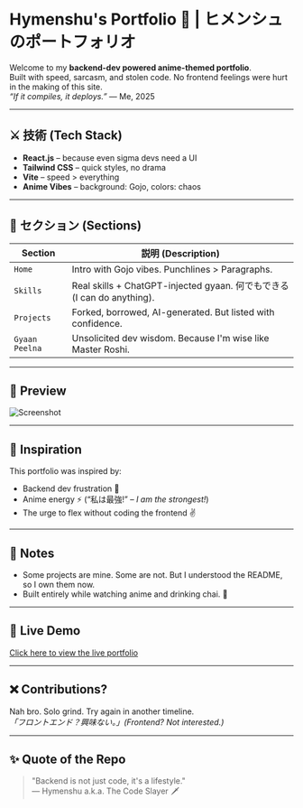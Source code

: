 # Hymenshu's Portfolio 👑 | ヒメンシュのポートフォリオ

Welcome to my **backend-dev powered anime-themed portfolio**.  
Built with speed, sarcasm, and stolen code. No frontend feelings were hurt in the making of this site.  
_“If it compiles, it deploys.”_ — Me, 2025

---

## ⚔️ 技術 (Tech Stack)

- **React.js** – because even sigma devs need a UI
- **Tailwind CSS** – quick styles, no drama
- **Vite** – speed > everything
- **Anime Vibes** – background: Gojo, colors: chaos

---

## 📂 セクション (Sections)

| Section         | 説明 (Description)                                                         |
|-----------------|----------------------------------------------------------------------------|
| `Home`          | Intro with Gojo vibes. Punchlines > Paragraphs.                           |
| `Skills`        | Real skills + ChatGPT-injected gyaan. 何でもできる (I can do anything).    |
| `Projects`      | Forked, borrowed, AI-generated. But listed with confidence.                |
| `Gyaan Peelna`  | Unsolicited dev wisdom. Because I'm wise like Master Roshi.                |

---

## 📸 Preview

![Screenshot](./preview.png)

---

## 🌸 Inspiration

This portfolio was inspired by:
- Backend dev frustration 😤
- Anime energy ⚡ (“私は最強!” – *I am the strongest!*)
- The urge to flex without coding the frontend ✌️

---

## 🧠 Notes

- Some projects are mine. Some are not. But I understood the README, so I own them now.
- Built entirely while watching anime and drinking chai. 🍵

---

## 🔗 Live Demo

[Click here to view the live portfolio](https://your-portfolio-site.com)

---

## ❌ Contributions?

Nah bro. Solo grind. Try again in another timeline.  
_「フロントエンド？興味ない。」(Frontend? Not interested.)_

---

## ✨ Quote of the Repo

> "Backend is not just code, it's a lifestyle."  
> — Hymenshu a.k.a. The Code Slayer 🗡️
